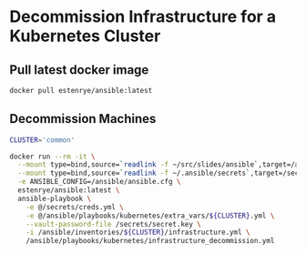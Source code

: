 # Decommission Infrastructure for a Kubernetes Cluster

## Pull latest docker image

```bash
docker pull estenrye/ansible:latest
```

## Decommission Machines

```bash
CLUSTER='common'

docker run --rm -it \
  --mount type=bind,source=`readlink -f ~/src/slides/ansible`,target=/ansible,readonly \
  --mount type=bind,source=`readlink -f ~/.ansible/secrets`,target=/secrets \
  -e ANSIBLE_CONFIG=/ansible/ansible.cfg \
  estenrye/ansible:latest \
  ansible-playbook \
    -e @/secrets/creds.yml \
    -e @/ansible/playbooks/kubernetes/extra_vars/${CLUSTER}.yml \
    --vault-password-file /secrets/secret.key \
    -i /ansible/inventories/${CLUSTER}/infrastructure.yml \
    /ansible/playbooks/kubernetes/infrastructure_decommission.yml
```
